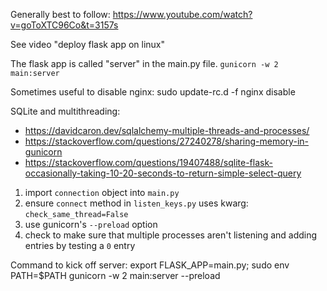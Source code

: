 Generally best to follow: https://www.youtube.com/watch?v=goToXTC96Co&t=3157s

See video  "deploy flask app on linux"

The flask app is called "server" in the main.py file.
`gunicorn -w 2 main:server`

Sometimes useful to disable nginx:
    sudo update-rc.d -f nginx disable

SQLite and multithreading:

  * https://davidcaron.dev/sqlalchemy-multiple-threads-and-processes/
  * https://stackoverflow.com/questions/27240278/sharing-memory-in-gunicorn
  * https://stackoverflow.com/questions/19407488/sqlite-flask-occasionally-taking-10-20-seconds-to-return-simple-select-query

  1. import `connection` object into `main.py`
  2. ensure `connect` method in `listen_keys.py` uses kwarg: `check_same_thread=False`
  3. use gunicorn's `--preload` option
  4. check to make sure that multiple processes aren't listening and adding entries by testing a `0` entry



Command to kick off server:
     export FLASK_APP=main.py; sudo env PATH=$PATH gunicorn -w 2 main:server --preload 
